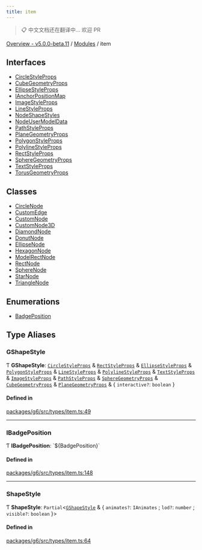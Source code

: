 ```yaml
---
title: item
---
```


> 📋 中文文档还在翻译中... 欢迎 PR

[Overview - v5.0.0-beta.11](../README.zh.md) / [Modules](../modules.zh.md) / item

## Interfaces

- [CircleStyleProps](../interfaces/item/CircleStyleProps.zh.md)
- [CubeGeometryProps](../interfaces/item/CubeGeometryProps.zh.md)
- [EllipseStyleProps](../interfaces/item/EllipseStyleProps.zh.md)
- [IAnchorPositionMap](../interfaces/item/IAnchorPositionMap.zh.md)
- [ImageStyleProps](../interfaces/item/ImageStyleProps.zh.md)
- [LineStyleProps](../interfaces/item/LineStyleProps.zh.md)
- [NodeShapeStyles](../interfaces/item/NodeShapeStyles.zh.md)
- [NodeUserModelData](../interfaces/item/NodeUserModelData.zh.md)
- [PathStyleProps](../interfaces/item/PathStyleProps.zh.md)
- [PlaneGeometryProps](../interfaces/item/PlaneGeometryProps.zh.md)
- [PolygonStyleProps](../interfaces/item/PolygonStyleProps.zh.md)
- [PolylineStyleProps](../interfaces/item/PolylineStyleProps.zh.md)
- [RectStyleProps](../interfaces/item/RectStyleProps.zh.md)
- [SphereGeometryProps](../interfaces/item/SphereGeometryProps.zh.md)
- [TextStyleProps](../interfaces/item/TextStyleProps.zh.md)
- [TorusGeometryProps](../interfaces/item/TorusGeometryProps.zh.md)

## Classes

- [CircleNode](../classes/item/CircleNode.zh.md)
- [CustomEdge](../classes/item/CustomEdge.zh.md)
- [CustomNode](../classes/item/CustomNode.zh.md)
- [CustomNode3D](../classes/item/CustomNode3D.zh.md)
- [DiamondNode](../classes/item/DiamondNode.zh.md)
- [DonutNode](../classes/item/DonutNode.zh.md)
- [EllipseNode](../classes/item/EllipseNode.zh.md)
- [HexagonNode](../classes/item/HexagonNode.zh.md)
- [ModelRectNode](../classes/item/ModelRectNode.zh.md)
- [RectNode](../classes/item/RectNode.zh.md)
- [SphereNode](../classes/item/SphereNode.zh.md)
- [StarNode](../classes/item/StarNode.zh.md)
- [TriangleNode](../classes/item/TriangleNode.zh.md)

## Enumerations

- [BadgePosition](../enums/item/BadgePosition.zh.md)

## Type Aliases

### GShapeStyle

Ƭ **GShapeStyle**: [`CircleStyleProps`](../interfaces/item/CircleStyleProps.zh.md) & [`RectStyleProps`](../interfaces/item/RectStyleProps.zh.md) & [`EllipseStyleProps`](../interfaces/item/EllipseStyleProps.zh.md) & [`PolygonStyleProps`](../interfaces/item/PolygonStyleProps.zh.md) & [`LineStyleProps`](../interfaces/item/LineStyleProps.zh.md) & [`PolylineStyleProps`](../interfaces/item/PolylineStyleProps.zh.md) & [`TextStyleProps`](../interfaces/item/TextStyleProps.zh.md) & [`ImageStyleProps`](../interfaces/item/ImageStyleProps.zh.md) & [`PathStyleProps`](../interfaces/item/PathStyleProps.zh.md) & [`SphereGeometryProps`](../interfaces/item/SphereGeometryProps.zh.md) & [`CubeGeometryProps`](../interfaces/item/CubeGeometryProps.zh.md) & [`PlaneGeometryProps`](../interfaces/item/PlaneGeometryProps.zh.md) & { `interactive?`: `boolean` }

#### Defined in

[packages/g6/src/types/item.ts:49](https://github.com/antvis/G6/blob/61e525e59b/packages/g6/src/types/item.ts#L49)

---

### IBadgePosition

Ƭ **IBadgePosition**: \`${BadgePosition}\`

#### Defined in

[packages/g6/src/types/item.ts:148](https://github.com/antvis/G6/blob/61e525e59b/packages/g6/src/types/item.ts#L148)

---

### ShapeStyle

Ƭ **ShapeStyle**: `Partial`<[`GShapeStyle`](item.zh.md#gshapestyle) & { `animates?`: `IAnimates` ; `lod?`: `number` ; `visible?`: `boolean` }\>

#### Defined in

[packages/g6/src/types/item.ts:64](https://github.com/antvis/G6/blob/61e525e59b/packages/g6/src/types/item.ts#L64)
